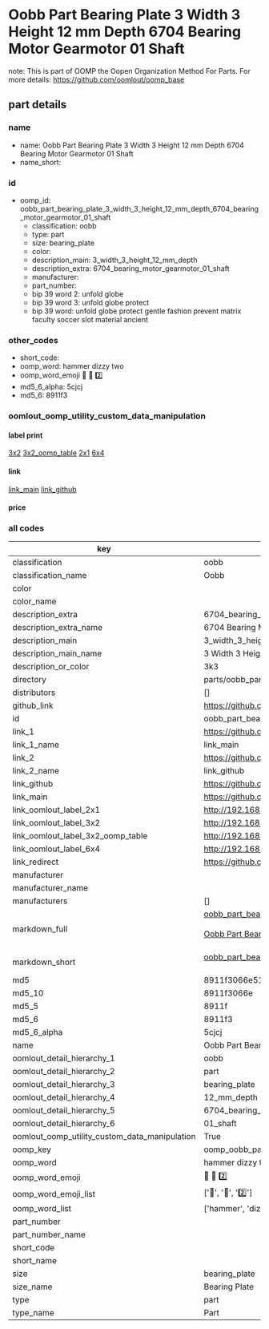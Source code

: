 # Oobb Part Bearing Plate 3 Width 3 Height 12 mm Depth 6704 Bearing Motor Gearmotor 01 Shaft  

note: This is part of OOMP the Oopen Organization Method For Parts. For more details: https://github.com/oomlout/oomp_base

##  part details
  







### name
* name: Oobb Part Bearing Plate 3 Width 3 Height 12 mm Depth 6704 Bearing Motor Gearmotor 01 Shaft
* name_short: 
### id
* oomp_id: oobb_part_bearing_plate_3_width_3_height_12_mm_depth_6704_bearing_motor_gearmotor_01_shaft
  * classification: oobb
  * type: part
  * size: bearing_plate
  * color: 
  * description_main: 3_width_3_height_12_mm_depth
  * description_extra: 6704_bearing_motor_gearmotor_01_shaft
  * manufacturer: 
  * part_number: 
  * bip 39 word 2: unfold globe
  * bip 39 word 3: unfold globe protect
  * bip 39 word: unfold globe protect gentle fashion prevent matrix faculty soccer slot material ancient

### other_codes
* short_code: 
* oomp_word: hammer dizzy two
* oomp_word_emoji :hammer: :dizzy: :two:
* md5_6_alpha: 5cjcj
* md5_6: 8911f3






### oomlout_oomp_utility_custom_data_manipulation
#### label print
[3x2](http://192.168.1.245:1112/?label=oomp%205cjcj)
[3x2_oomp_table](http://192.168.1.108:1112/?label=oomp%205cjcj)
[2x1](http://192.168.1.242:1112/?label=oomp%205cjcj)
[6x4](http://192.168.1.55:1112/?label=oomp%205cjcj)    

#### link

[link_main](https://github.com/oomlout/oomlout_oomp_version_1_messy/tree/main/parts/oobb_part_bearing_plate_3_width_3_height_12_mm_depth_6704_bearing_motor_gearmotor_01_shaft) [link_github](https://github.com/oomlout/oomlout_oomp_version_1_messy/tree/main/parts/oobb_part_bearing_plate_3_width_3_height_12_mm_depth_6704_bearing_motor_gearmotor_01_shaft)                             

#### price







### all codes 
| key | value |  
| --- | --- |  
| classification | oobb |  
| classification_name | Oobb |  
| color |  |  
| color_name |  |  
| description_extra | 6704_bearing_motor_gearmotor_01_shaft |  
| description_extra_name | 6704 Bearing Motor Gearmotor 01 Shaft |  
| description_main | 3_width_3_height_12_mm_depth |  
| description_main_name | 3 Width 3 Height 12 mm Depth |  
| description_or_color | 3k3 |  
| directory | parts/oobb_part_bearing_plate_3_width_3_height_12_mm_depth_6704_bearing_motor_gearmotor_01_shaft |  
| distributors | [] |  
| github_link | https://github.com/oomlout/oomlout_oomp_part_src/tree/main/parts/oobb_part_bearing_plate_3_width_3_height_12_mm_depth_6704_bearing_motor_gearmotor_01_shaft |  
| id | oobb_part_bearing_plate_3_width_3_height_12_mm_depth_6704_bearing_motor_gearmotor_01_shaft |  
| link_1 | https://github.com/oomlout/oomlout_oomp_version_1_messy/tree/main/parts/oobb_part_bearing_plate_3_width_3_height_12_mm_depth_6704_bearing_motor_gearmotor_01_shaft |  
| link_1_name | link_main |  
| link_2 | https://github.com/oomlout/oomlout_oomp_version_1_messy/tree/main/parts/oobb_part_bearing_plate_3_width_3_height_12_mm_depth_6704_bearing_motor_gearmotor_01_shaft |  
| link_2_name | link_github |  
| link_github | https://github.com/oomlout/oomlout_oomp_version_1_messy/tree/main/parts/oobb_part_bearing_plate_3_width_3_height_12_mm_depth_6704_bearing_motor_gearmotor_01_shaft |  
| link_main | https://github.com/oomlout/oomlout_oomp_version_1_messy/tree/main/parts/oobb_part_bearing_plate_3_width_3_height_12_mm_depth_6704_bearing_motor_gearmotor_01_shaft |  
| link_oomlout_label_2x1 | http://192.168.1.242:1112/?label=oomp%205cjcj |  
| link_oomlout_label_3x2 | http://192.168.1.245:1112/?label=oomp%205cjcj |  
| link_oomlout_label_3x2_oomp_table | http://192.168.1.108:1112/?label=oomp%205cjcj |  
| link_oomlout_label_6x4 | http://192.168.1.55:1112/?label=oomp%205cjcj |  
| link_redirect | https://github.com/oomlout/oomlout_oomp_version_1_messy/tree/main/parts/oobb_part_bearing_plate_3_width_3_height_12_mm_depth_6704_bearing_motor_gearmotor_01_shaft |  
| manufacturer |  |  
| manufacturer_name |  |  
| manufacturers | [] |  
| markdown_full | [oobb_part_bearing_plate_3_width_3_height_12_mm_depth_6704_bearing_motor_gearmotor_01_shaft](none)<br>[](none)<br>[Oobb Part Bearing Plate 3 Width 3 Height 12 Mm Depth 6704 Bearing Motor Gearmotor 01 Shaft](none)<br><br> |  
| markdown_short | [oobb_part_bearing_plate_3_width_3_height_12_mm_depth_6704_bearing_motor_gearmotor_01_shaft](none)<br><br> |  
| md5 | 8911f3066e51b126a929a6135958d769 |  
| md5_10 | 8911f3066e |  
| md5_5 | 8911f |  
| md5_6 | 8911f3 |  
| md5_6_alpha | 5cjcj |  
| name | Oobb Part Bearing Plate 3 Width 3 Height 12 mm Depth 6704 Bearing Motor Gearmotor 01 Shaft |  
| oomlout_detail_hierarchy_1 | oobb |  
| oomlout_detail_hierarchy_2 | part |  
| oomlout_detail_hierarchy_3 | bearing_plate |  
| oomlout_detail_hierarchy_4 | 12_mm_depth |  
| oomlout_detail_hierarchy_5 | 6704_bearing_motor_gearmotor |  
| oomlout_detail_hierarchy_6 | 01_shaft |  
| oomlout_oomp_utility_custom_data_manipulation | True |  
| oomp_key | oomp_oobb_part_bearing_plate_3_width_3_height_12_mm_depth_6704_bearing_motor_gearmotor_01_shaft |  
| oomp_word | hammer dizzy two |  
| oomp_word_emoji | :hammer: :dizzy: :two: |  
| oomp_word_emoji_list | [':hammer:', ':dizzy:', ':two:'] |  
| oomp_word_list | ['hammer', 'dizzy', 'two'] |  
| part_number |  |  
| part_number_name |  |  
| short_code |  |  
| short_name |  |  
| size | bearing_plate |  
| size_name | Bearing Plate |  
| type | part |  
| type_name | Part |  
